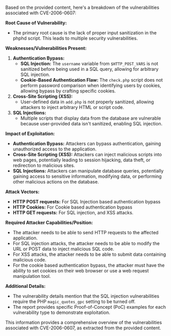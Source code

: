 Based on the provided content, here's a breakdown of the vulnerabilities associated with CVE-2006-0607:

**Root Cause of Vulnerability:**

*   The primary root cause is the lack of proper input sanitization in the phphd script. This leads to multiple security vulnerabilities.

**Weaknesses/Vulnerabilities Present:**

1.  **Authentication Bypass:**
    *   **SQL Injection:** The `username` variable from `$HTTP_POST_VARS` is not sanitized before being used in a SQL query, allowing for arbitrary SQL injection.
    *   **Cookie-Based Authentication Flaw:** The `check.php` script does not perform password comparison when identifying users by cookies, allowing bypass by crafting specific cookies.
2.  **Cross-Site Scripting (XSS):**
    *   User-defined data in `add.php` is not properly sanitized, allowing attackers to inject arbitrary HTML or script code.
3.  **SQL Injections:**
    *   Multiple scripts that display data from the database are vulnerable because user-provided data isn't sanitized, enabling SQL injection.

**Impact of Exploitation:**

*   **Authentication Bypass:** Attackers can bypass authentication, gaining unauthorized access to the application.
*   **Cross-Site Scripting (XSS):** Attackers can inject malicious scripts into web pages, potentially leading to session hijacking, data theft, or redirection to malicious sites.
*   **SQL Injections:** Attackers can manipulate database queries, potentially gaining access to sensitive information, modifying data, or performing other malicious actions on the database.

**Attack Vectors:**

*   **HTTP POST requests:** For SQL Injection based authentication bypass
*   **HTTP Cookies:** For Cookie based authentication bypass
*   **HTTP GET requests:** For SQL injection, and XSS attacks.

**Required Attacker Capabilities/Position:**

*   The attacker needs to be able to send HTTP requests to the affected application.
*   For SQL injection attacks, the attacker needs to be able to modify the URL or POST data to inject malicious SQL code.
*   For XSS attacks, the attacker needs to be able to submit data containing malicious code.
*   For the cookie based authentication bypass, the attacker must have the ability to set cookies on their web browser or use a web request manipulation tool.

**Additional Details:**

*   The vulnerability details mention that the SQL injection vulnerabilities require the PHP `magic_quotes_gpc` setting to be turned off.
*   The report provides specific Proof-of-Concept (PoC) examples for each vulnerability type to demonstrate exploitation.

This information provides a comprehensive overview of the vulnerabilities associated with CVE-2006-0607, as extracted from the provided content.
